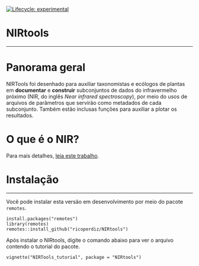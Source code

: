 <!-- badges: start -->
[![Lifecycle: experimental](https://img.shields.io/badge/lifecycle-experimental-orange.svg)](https://www.tidyverse.org/lifecycle/#experimental)
<!-- badges: end -->

# NIRtools
**************

# Panorama geral

NIRTools foi desenhado para auxiliar taxonomistas e ecólogos de plantas em **documentar** e **construir** subconjuntos de dados do infravermelho próximo (NIR, do inglês *Near infrared spectroscopy*), por meio do usos de arquivos de parâmetros que servirão como metadados de cada subconjunto. Também estão inclusas funções para auxiliar a plotar os resultados.

<!-- NIRTools was specifically designed to help plant taxonomist and ecologists in documenting and building near infrared (NIR) spectroscopy subsets from a dataset based on parameter files that will serve as a metadata of each subset.-->

# O que é o NIR?

Para mais detalhes, [leia este trabalho](http://www.scielo.br/scielo.php?script=sci_arttext&pid=S0103-50532003000200006).

# Instalação
**************

Você pode instalar esta versão em desenvolvimento por meio do pacote `remotes`. 

```
install.packages("remotes")
library(remotes)
remotes::install_github("ricoperdiz/NIRtools")
```

Após instalar o NIRtools, digite o comando abaixo para ver o arquivo contendo o tutorial do pacote.

<!--After installing NIRtools, type the command below to see the vignette with NIRtools tutorial.-->

```
vignette("NIRTools_tutorial", package = "NIRtools")
```
